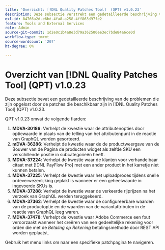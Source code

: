 ```yaml
---
title: 'Overzicht: [!DNL Quality Patches Tool]  (QPT) v1.0.23'
description: Deze subsectie verstrekt een gedetailleerde beschrijving van de kwesties die door de flarden beschikbaar in  [!DNL Quality Patches Tool]  (QPT) v1.0.23 worden bevestigd.
exl-id: 84766a2d-e6bd-4fa8-a258-4ff863d97fe2
feature: Tools and External Services
role: Admin
source-git-commit: 1d2e0c1b4a8e3d79a362500ee3ec7bde84a6ce0d
workflow-type: tm+mt
source-wordcount: '207'
ht-degree: 0%

---
```


# Overzicht van [!DNL Quality Patches Tool] (QPT) v1.0.23

Deze subsectie bevat een gedetailleerde beschrijving van de problemen die zijn opgelost door de patches die beschikbaar zijn in [!DNL Quality Patches Tool] (QPT) v1.0.23.

QPT v1.0.23 omvat de volgende flarden:

1. **MDVA-30186**: Verhelpt de kwestie waar de attributenopties door optiewaarde in plaats van de telling van het attributenpunt in de reactie van GraphQL worden gesorteerd.
1. **mDVA-36286**: Verhelpt de kwestie waar de de productweergave van de Bouwer van de Pagina de producten widget als zelfde SKU een verschillende positie in subcategorieën heeft.
1. **MDVA-37224**: Verhelpt de kwestie waar de klanten voor verhandelbaar citaat met [!DNL PayFlow Pro] met een ander product in het karretje niet kunnen betalen.
1. **MDVA-37225**: Verhelpt de kwestie waar het uploadproces tijdens snelle ordeverwezenlijking geplakt is wanneer er een geheelwaarde in ingevoerde SKUs is.
1. **MDVA-37288**: Verhelpt de kwestie waar de verkeerde rijprijzen na het verzoek van GraphQL werden teruggekeerd.
1. **MDVA-37362**: Verhelpt de kwestie waar de configureerbare waarden van de productoptie en de waarden van de variantattributen in de reactie van GraphQL leeg waren.
1. **MDVA-37478**: Verhelpt de kwestie waar Adobe Commerce een fout veroorzaakt wanneer het creëren van een gedeeltelijke rekening voor orden die met de *Betaling op Rekening* betalingsmethode door REST API worden geplaatst.

Gebruik het menu links om naar een specifieke patchpagina te navigeren.
